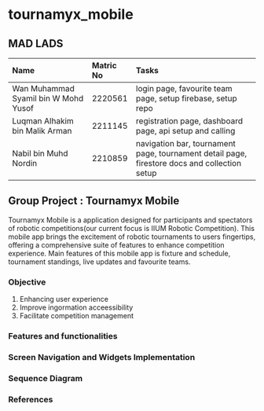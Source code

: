 # tournamyx_mobile

## MAD LADS
| Name     | Matric No           | Tasks  |
| :------------- |:-------------| :-----|
| Wan Muhammad Syamil bin W Mohd Yusof| 2220561 | login page, favourite team page, setup firebase, setup repo |
| Luqman Alhakim bin Malik Arman |2211145| registration page, dashboard page, api setup and calling |
| Nabil bin Muhd Nordin | 2210859 | navigation bar, tournament page, tournament detail page, firestore docs and collection setup |

## Group Project : Tournamyx Mobile
Tournamyx Mobile is a application designed for participants and spectators of robotic competitions(our current focus is IIUM Robotic Competition). This mobile app brings the excitement of robotic tournaments to users fingertips, offering a comprehensive suite of features to enhance competition experience. Main features of this mobile app is fixture and schedule, tournament standings, live updates and favourite teams.

### Objective
1. Enhancing user experience
2. Improve ingormation acceessibility
3. Facilitate competition management

### Features and functionalities

### Screen Navigation and Widgets Implementation

### Sequence Diagram

### References
